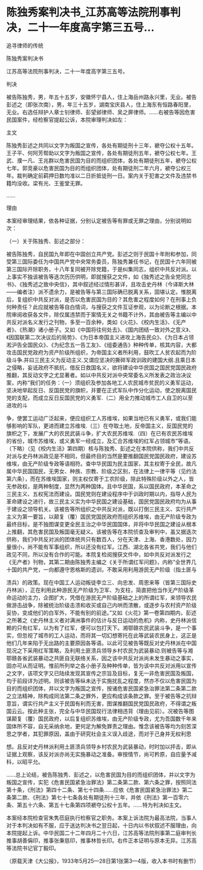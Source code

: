 # 陈独秀案判决书_江苏高等法院刑事判决，二十一年度高字第三五号...

追寻律师的传统

陈独秀案判决书

江苏高等法院刑事判决，二十一年度高字第三五号。

判决

被告陈独秀，男，年五十五岁，安徽怀宁县人，住上海岳州路永兴里，无业。被告彭述之（即张次南），男，年三十五岁，湖南宝庆县人，住上海东有恒路春阳里，无业。右选任辩护人章士钊律师、彭望邺律师、吴之屏律师。……右被告等因危害民国案件，经检察官提起公诉，本院审理判决如左：

主文

陈独秀彭述之共同以文字为叛国之宣传，各处有期徒刑十三年，褫夺公权十五年。王子平、何阿芳帮助以文字为叛国之宣传，各处有期徒刑五年，褫夺公权七年。王武、濮一凡、王兆群以危害民国为目的而组织团体，各处有期徒刑五年，褫夺公权七年。郭竞豪以危害民国为目的而组织团体，处有期徒刑二年六月，褫夺公权三年。裁判确定前羁押日数均准以二日折抵徒刑一日。案内关于犯害之文件及违禁书籍均没收。梁有光、王鉴堂无罪。

……

理由

本案经审理结果，依各种证据，分别认定被告等有罪或无罪之理由，分别说明如次：

（一）关于陈独秀、彭述之部分：

被告陈独秀，自民国九年即在中国创立共产党。彭述之则于民国十年附和参加，同受第三国际委任为中国共产党中央常务委员，陈独秀兼任书记，在民国十六年同被第三国际开除职务，十八年复同被开除党籍，于是纠集同志，组织中共反对派。以上事实不独该被告等迭次历历供明，即就搜获之文件，如《独秀述之告全党同志书》、《独秀述之致中央信》，其中叙述经过情形甚详，且攻击史丹林（今译斯大林——编者注）派不遗余力，是被告等与第三国际确已脱离关系，固堪认定。惟脱离后，复组织中共反对派，是否以危害民国为目的？其危害之程度如何？在刑事上负何种责任？此应就被告等自白情词，与搜获之文件互证参观，以为论断之根据。本院审阅收获各文件，除仅属违禁而于案情无关之书籍不计外，其由被告等主编以中共反对派名义发行之刊物，多至一百余种，类如《火花》、《校内生活》、《无产者》、《热潮》诸小册子。又如《中国将往何处去》、《国内团结一致对外之意义》、《因国联第二次决议后的局势》、《为日本帝国主义进攻上海告民众》、《为日本占领淞沪告全国民众》、《为纪念五一告工友》、《组委通告》种种传单，核其内容，大都攻击国民党政府为资产阶级所组织，为帝国主义者所利用，鼓吹工人贫农起而为阶级斗争.并曰三民主义为反动主义.又谓应坚决的撕碎军政训政的建国大纲.且乘日本之侵略，妄诋政府不抵抗，借反日救国名义，欲将建设中华民国之国民党国民政府推翻，其反动文字之尤显著者。如以中共反对派中央常委名义所发表之政治决议案，内称“我们的任务：（一）须组织及参加各地工人农民城市贫民的义勇军运动，坚决地举起反日、反国民党的旗帜，并要在正式军队中作分化运动，使之脱离国民党的支配，而成立反日反国民党的义勇军.（二）用全力推动城市工人自卫的以至进攻的斗

争，使罢工运动广泛起来，便应组织工人苏维埃，如果当地已有义勇军，或我们能够影响的军队，更进而建立苏维埃.（三）在夺取土地，反帝国主义，反国民党的旗帜之下，发展广大的农民武装斗争，扩大农民苏维埃.（四）在已有农民苏维埃的省份，城市苏维埃，或义勇军一经成立，及汇合苏维埃的红军占领城市”等语。（下略）（见《校内生活》第四期）核与陈独秀、彭述之在本院供称，我们中共反对派与史丹林派政见是不相同，但最终目的当然是要推翻国民党国民政府，建设苏维埃，由无产阶级专政等语相符。查中华民国为民主国家，其主权寄于全民，故凡属中华民国国民，无男女、种族、宗教、阶级之区别，在法律上一律平等（见约法第六条），而在苏维埃国家，则主权仅寄于工农阶级，除此特殊阶级以外之人，皆无参政权，是两种制度，显然为两种国体。且中华民国，系以国民政府，本革命之三民主义、五权宪法而建设。国民党则在建设程序中于训政时期以内，指导人民为革命建设之进行，故三民主义实为中华民国之建设基础，国民党国民政府均为从事于建设之领导机关。该被告等所组织之中共反对派，既以打倒三民主义、实行共产主义为第一要旨，以颠复（覆）国民党国民政府而组织苏维埃，由无产阶级专政为最终目标，是不独图谋变更全民主治之中华民国国体，并将中华民国之建设从根本上推翻，其危害民国及叛国毫无疑义。该被告等在本院侦查及审判中，虽又据迭次供称，我们中共反对派的团体统共只有数百人，分在天津、上海、香港数处，因力量很小，尚不能有军事组织，所以还没有红军。江西、湖北各省共党，我们与他们政见不同，所以没有合作的可能。本院复检阅搜获文件中，如中共反对派发行之《无产者》刊物，其第二期由陈独秀主编之《关于所谓红军问题》，内称“全世界几十国的共产党，一向都遵守恩格斯的遗训，不敢采用利用游民无产阶级（指土匪与

溃兵）的政策。现在中国工人运动叛徒李立三、向忠发、周恩来等（皆第三国际史丹林派），正在利用此种游民无产阶级为卫军、为支柱，简直把他当作无产阶级革命运动的主力，企图扩大，凭借在游民无产阶级基础之上的所谓红军，来领导农民做游击战争，除被统治阶级击溃和收买或自己内哄而溃散，或逐步与农村资产阶级妥协，变成他们的白军外，不能有别的前途。”又如《火花》第一卷第四期内，彭述之所著之《史丹林主义者对满洲事件的估计与反日运动的危机》内称，史丹林派信赖的只有红军，以为有了红军，便可以包打天下。湘鄂赣农民武装斗争，是一个事实，但忽视了城市的工人运动，而将其一切幻想寄托在此等武装农民身上，这正是他们几年来陷于无出路的主要原因各等语。以此可见被告等既反对史丹林派在中国现况之下采用红军策略，及利用土匪溃兵领导乡村农民为武装暴动.则被告等与湘鄂赣各省武装暴动之共匪自无联络关系，因之该中共反对派尚未发生暴动之事实，固亦可从而证明。惟前所列举之各小册子及种种传单，皆为该中共反对派用以宣传之文字，该项文字又已陆续发现其宣传之宗旨及目标，复无一非危害民国及叛国，均于前段详为述明。则该被告等纵未达于实施扰乱之程度，然亦不仅以危害民国为目的而组织团体，并以文字为叛国之宣传，按诸危害民国紧急治罪法第二条第二款之立法精神，除构成同法第二条之罪外，更应构成该条款之罪。至于被告等之抗辩意旨，谓实行共产主义于民国有利而无害，图谋推翻国民党国民政府，不得谓之叛国云云。按此种主张，完全与中华民国现行法律相违背（理由见前）。况被告等图谋颠复（覆）国民政府，以后复组织苏维埃，由无产阶级专政，尤为吾国数千年来国体所不容，自无采纳余地，更何足为解免罪责之理由。惟念该被告等均为刻苦深思之学者，其犯罪原因，盖由于研究社会主义误入歧途，而对于己身并无权利思

想。且反对史丹林派利用土匪溃兵领导乡村农民为武装暴动，时时加以抨击，即从证据上观察，该反对派亦尚无实施暴动之准备。审按情节，尚可矜原，自应量予减科，以昭平允。

……总上论结，被告陈独秀、彭述之，以危害民国为目的而组织团体，并以文字为叛国之宣传，实犯《危害民国紧急治罪法》第二条第二款、第六条之罪，按照同法第十条，《刑法》第四十二条、第七十四条……应依《危害民国紧急治罪法》第二条第二款、《刑法》第七十七条各处有期徒刑十三年，并依《刑法》第一百零六条、第五十六条、第五十七条第四项褫夺公权十五年。……特为判决如主文。

本案经本院检查官朱隽莅庭执行检察官之职务。本案上诉法院为最高法院，当事人对于本判决如有不服，应于送达判决书之翌日起，十日内以书状叙述不服理由，向本院提起上诉。中华民国二十二年四月二十六日，江苏高等法院刑事第二庭审判长推事胡善偁印，推事张秉慈印，推事林哲长印。右件正本证明与原本无异。江苏高等法院书记官丁毅印。

（原载天津《大公报》，1933年5月25—28日第1张第3—4版，收入本书时有删节）
